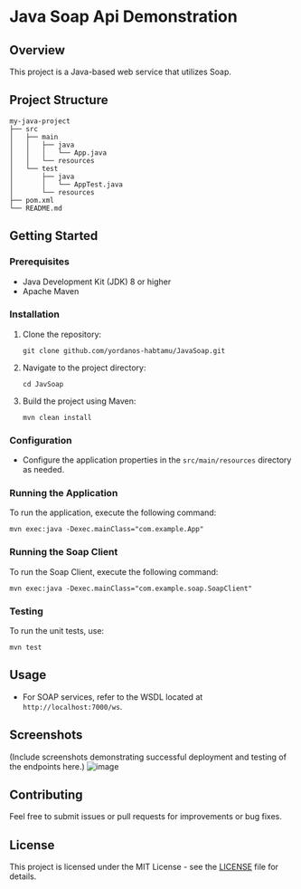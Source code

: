 # Java Soap Api Demonstration

## Overview
This project is a Java-based web service that utilizes Soap.

## Project Structure
```
my-java-project
├── src
│   ├── main
│   │   ├── java
│   │   │   └── App.java
│   │   └── resources
│   └── test
│       ├── java
│       │   └── AppTest.java
│       └── resources
├── pom.xml
└── README.md
```

## Getting Started

### Prerequisites
- Java Development Kit (JDK) 8 or higher
- Apache Maven

### Installation
1. Clone the repository:
   ```
   git clone github.com/yordanos-habtamu/JavaSoap.git
   ```
2. Navigate to the project directory:
   ```
   cd JavSoap
   ```
3. Build the project using Maven:
   ```
   mvn clean install
   ```

### Configuration
- Configure the application properties in the `src/main/resources` directory as needed.

### Running the Application
To run the application, execute the following command:
```
mvn exec:java -Dexec.mainClass="com.example.App"
```
### Running the Soap Client
To run the Soap Client, execute the following command:
```
mvn exec:java -Dexec.mainClass="com.example.soap.SoapClient"
```
### Testing
To run the unit tests, use:
```
mvn test
```

## Usage

- For SOAP services, refer to the WSDL located at `http://localhost:7000/ws`.

## Screenshots
(Include screenshots demonstrating successful deployment and testing of the endpoints here.)
![image](https://github.com/user-attachments/assets/429f996a-f638-4a47-912a-c4ff4eeaaebb)


## Contributing
Feel free to submit issues or pull requests for improvements or bug fixes.

## License

This project is licensed under the MIT License - see the [LICENSE](LICENSE) file for details.

